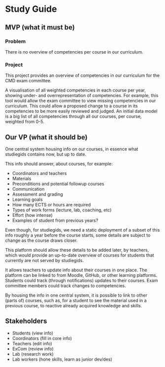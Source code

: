 # Study Guide

## MVP (what it must be)

### Problem

There is no overview of competencies per course in our curriculum.

### Project

This project provides an overview of competencies in our curriculum for the CMD exam committee.

A visualisation of all weighted competencies in each course per year, showing under- and overrepresentation of competencies.
For example, this tool would allow the exam committee to view missing competencies in our curriculum.
This could allow a proposed change to a course in its competencies to be more easily reviewed and judged.
An initial data model is a big list of all competencies through all our courses, per course, weighted from 0-5.

##  Our VP (what it should be)

One central system housing info on our courses, in essence what studiegids contains now, but up to date.

This info should answer, about courses, for example:

* Coordinators and teachers
* Materials
* Preconditions and potential followup courses
* Communication
* Assessment and grading
* Learning goals
* How many ECTS or hours are required
* Types of work forms (lecture, lab, coaching, etc)
* Effort (how intense)
* Examples of student from previous years?

Even though, for studiegids, we need a static deployment of a subset of this info roughly a year before the course starts, some details are subject to change as the course draws closer.

This platform should allow these details to be added later, by teachers, which would provide an up-to-date overview of courses for students that currently are not served by studiegids.

It allows teachers to update info about their courses in one place.
The platform can be linked to from Moodle, GitHub, or other learning platforms.
Students could track (through notifications) updates to their courses.
Exam committee members could track changes to competencies.

By housing the info in one central system, it is possible to link to other (parts of) courses, such as, for a student to see the material used in a previous course, to reactive already acquired knowledge and skills.

## Stakeholders

*   Students (view info)
*   Coordinators (fill in core info)
*   Teachers (edit info)
*   ExCom (review info)
*   Lab (research work)
*   Lab workers (hone skills, learn as junior dev/des)

